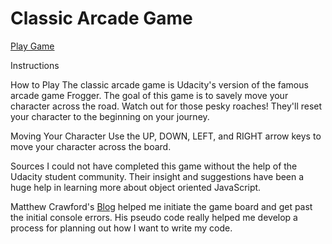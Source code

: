 Classic Arcade Game
===============================

[Play Game](https://htmlpreview.github.io/?https://github.com/breena17/arcade-game/blob/master/index.html) 

Instructions

How to Play
The classic arcade game is Udacity's version of the famous arcade game Frogger. The goal of this game is to savely move your character across the road. Watch out for those pesky roaches! They'll reset your character to the beginning on your journey.

Moving Your Character
Use the UP, DOWN, LEFT, and RIGHT arrow keys to move your character across the board.

Sources
I could not have completed this game without the help of the Udacity student community. Their insight and suggestions have been a huge help in learning more about object oriented JavaScript. 

Matthew Crawford's [Blog](https://matthewcranford.com/blog/) helped me initiate the game board and get past the initial console errors. His pseudo code really helped me develop a process for planning out how I want to write my code.
